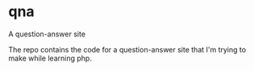 qna
===

A question-answer site

The repo contains the code for a question-answer site that I'm trying to make while learning php.